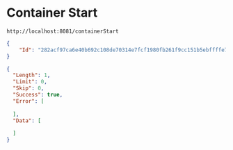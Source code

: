 # Container Start

```url
http://localhost:8081/containerStart
```

```json
{
    "Id": "282acf97ca6e40b692c108de70314e7fcf1980fb261f9cc151b5ebffffe779b0"
}
```

```json
{
  "Length": 1,
  "Limit": 0,
  "Skip": 0,
  "Success": true,
  "Error": [
    
  ],
  "Data": [
    
  ]
}
```